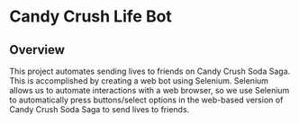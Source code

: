 # Candy Crush Life Bot

## Overview
This project automates sending lives to friends on Candy Crush Soda Saga. 
This is accomplished by creating a web bot using Selenium. 
Selenium allows us to automate interactions with a web browser, so we use Selenium 
to automatically press buttons/select options in the web-based version of
Candy Crush Soda Saga to send lives to friends.
